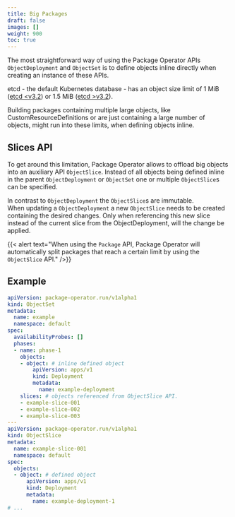 ```yaml
---
title: Big Packages
draft: false
images: []
weight: 900
toc: true
---
```


The most straightforward way of using the Package Operator APIs `ObjectDeployment` and `ObjectSet` is to define objects inline directly when creating an instance of these APIs.

etcd - the default Kubernetes database - has an object size limit of 1 MiB ([etcd <v3.2](https://etcd.io/docs/v3.2/dev-guide/limit/)) or 1.5 MiB ([etcd >v3.2](https://etcd.io/docs/v3.3/dev-guide/limit/)).

Building packages containing multiple large objects, like CustomResourceDefinitions or are just containing a large number of objects, might run into these limits, when defining objects inline.

## Slices API

To get around this limitation, Package Operator allows to offload big objects into an auxiliary API `ObjectSlice`. Instead of all objects being defined inline in the parent `ObjectDeployment` or `ObjectSet` one or multiple `ObjectSlice`s can be specified.

In contrast to `ObjectDeployment` the `ObjectSlice`s are immutable.  
When updating a `ObjectDeployment` a new `ObjectSlice` needs to be created containing the desired changes.
Only when referencing this new slice instead of the current slice from the ObjectDeployment, will the change be applied.

{{< alert text="When using the `Package` API, Package Operator will automatically split packages that reach a certain limit by using the `ObjectSlice` API." />}}

## Example

```yaml
apiVersion: package-operator.run/v1alpha1
kind: ObjectSet
metadata:
  name: example
  namespace: default
spec:
  availabilityProbes: []
  phases:
  - name: phase-1
    objects:
    - object: # inline defined object
        apiVersion: apps/v1
        kind: Deployment
        metadata:
          name: example-deployment
    slices: # objects referenced from ObjectSlice API.
    - example-slice-001
    - example-slice-002
    - example-slice-003
---
apiVersion: package-operator.run/v1alpha1
kind: ObjectSlice
metadata:
  name: example-slice-001
  namespace: default
spec:
  objects:
  - object: # defined object
      apiVersion: apps/v1
      kind: Deployment
      metadata:
        name: example-deployment-1
# ...
```
